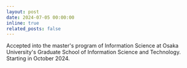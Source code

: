```yaml
---
layout: post
date: 2024-07-05 00:00:00
inline: true
related_posts: false
---
```


Accepted into the master's program of Information Science at Osaka University's Graduate School of Information Science and Technology. Starting in October 2024.
